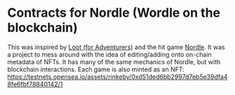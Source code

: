 # Contracts for Nordle (Wordle on the blockchain)

This was inspired by [Loot (for Adventurers)](https://opensea.io/collection/lootproject) and the hit game [Nordle](https://www.nytimes.com/games/wordle/index.html). It was a project to mess around with the idea of editing/adding onto on-chain metadata of NFTs. It has many of the same mechanics of Nordle, but with blockchain interactions. Each game is also minted as an NFT: https://testnets.opensea.io/assets/rinkeby/0xd51ded6bb2997d7eb5e39dfa48fe6fbf78840142/1

